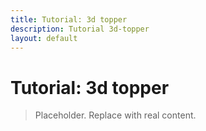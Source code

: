 ```yaml
---
title: Tutorial: 3d topper
description: Tutorial 3d-topper
layout: default
---
```

# Tutorial: 3d topper

> Placeholder. Replace with real content.
